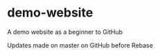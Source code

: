 # demo-website
A demo website as a beginner to GitHub

Updates made on master on GitHub before Rebase
